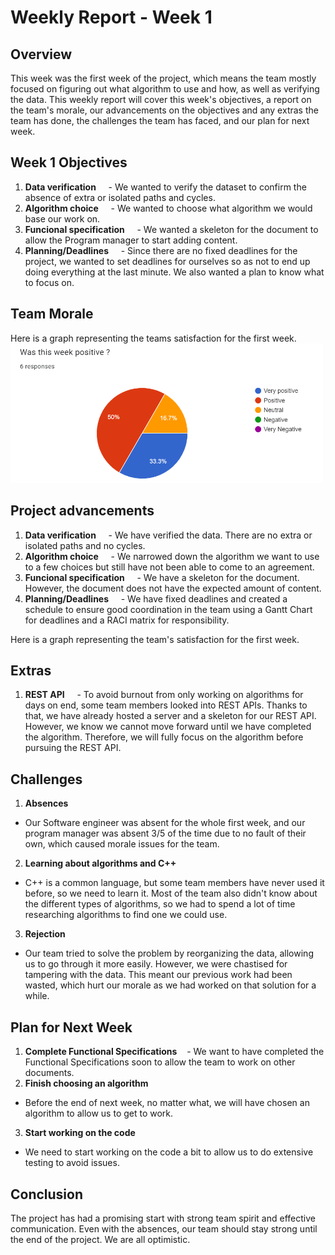 # Weekly Report - Week 1

## Overview

This week was the first week of the project, which means the team mostly focused on figuring out what algorithm to use and how, as well as verifying the data. This weekly report will cover this week's objectives, a report on the team's morale, our advancements on the objectives and any extras the team has done, the challenges the team has faced, and our plan for next week.

## Week 1 Objectives

1. **Data verification**
    - We wanted to verify the dataset to confirm the absence of extra or isolated paths and cycles.
2. **Algorithm choice**
    - We wanted to choose what algorithm we would base our work on.
3. **Funcional specification**
    - We wanted a skeleton for the document to allow the Program manager to start adding content.
4. **Planning/Deadlines**
    - Since there are no fixed deadlines for the project, we wanted to set deadlines for ourselves so as not to end up doing everything at the last minute. We also wanted a plan to know what to focus on.

## Team Morale
Here is a graph representing the teams satisfaction for the first week. <br>
<img src="Images/teamSatisfactionWeek1.png" width="500"> 

## Project advancements

1. **Data verification**
    - We have verified the data. There are no extra or isolated paths and no cycles.
2. **Algorithm choice**
    - We narrowed down the algorithm we want to use to a few choices but still have not been able to come to an agreement.
3. **Funcional specification**
    - We have a skeleton for the document. However, the document does not have the expected amount of content.
4. **Planning/Deadlines**
    - We have fixed deadlines and created a schedule to ensure good coordination in the team using a Gantt Chart for deadlines and a RACI matrix for responsibility.

Here is a graph representing the team's satisfaction for the first week.

## Extras

1. **REST API**
    - To avoid burnout from only working on algorithms for days on end, some team members looked into REST APIs. Thanks to that, we have already hosted a server and a skeleton for our REST API. However, we know we cannot move forward until we have completed the algorithm. Therefore, we will fully focus on the algorithm before pursuing the REST API.

## Challenges

1. **Absences**
 - Our Software engineer was absent for the whole first week, and our program manager was absent 3/5 of the time due to no fault of their own, which caused morale issues for the team.
2. **Learning about algorithms and C++**
 - C++ is a common language, but some team members have never used it before, so we need to learn it. Most of the team also didn't know about the different types of algorithms, so we had to spend a lot of time researching algorithms to find one we could use.
3. **Rejection**
 - Our team tried to solve the problem by reorganizing the data, allowing us to go through it more easily. However, we were chastised for tampering with the data. This meant our previous work had been wasted, which hurt our morale as we had worked on that solution for a while.

## Plan for Next Week

1. **Complete Functional Specifications**
   - We want to have completed the Functional Specifications soon to allow the team to work on other documents.
2. **Finish choosing an algorithm**
 - Before the end of next week, no matter what, we will have chosen an algorithm to allow us to get to work.
3. **Start working on the code**
 - We need to start working on the code a bit to allow us to do extensive testing to avoid issues.

## Conclusion

The project has had a promising start with strong team spirit and effective communication. Even with the absences, our team should stay strong until the end of the project. We are all optimistic.
